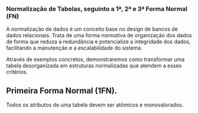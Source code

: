 ### Normalização de Tabelas, seguinto a 1ª, 2ª e 3ª Forma Normal (FN)

A normalização de dados é um conceito base no design de bancos de dados relacionais. Trata de uma forma normativa
de organização dos dados de forma que reduza a redundância e potencialize a integridade dos dados, facilitando a manutenção
e a escalabilidade do sistema.

Através de exemplos concretos, demonstraremos como transformar uma tabela desorganizada em estruturas normalizadas que atendem
a esses critérios.

## Primeira Forma Normal (1FN).
  Todos os atributos de uma tabela devem ser atômicos e monovalorados.

